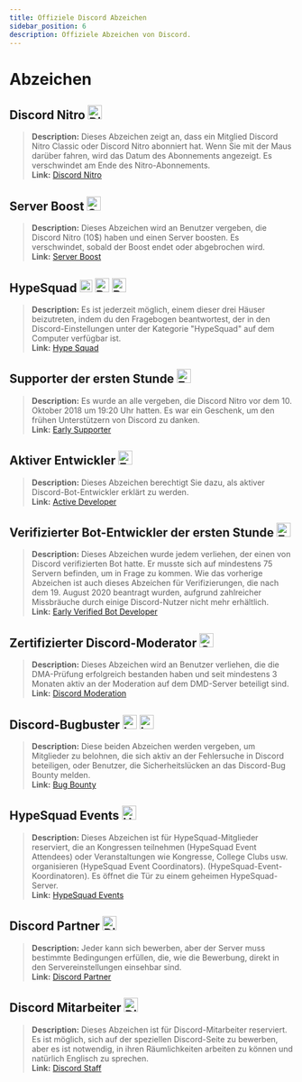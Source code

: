 ```yaml
---
title: Offiziele Discord Abzeichen
sidebar_position: 6
description: Offiziele Abzeichen von Discord.
---
```


# Abzeichen

## Discord Nitro <img src="/img/nitro.png" alt="DiscordNitro" width="25" />

> **Description:** Dieses Abzeichen zeigt an, dass ein Mitglied Discord Nitro Classic oder Discord Nitro abonniert hat. Wenn Sie mit der Maus darüber fahren, wird das Datum des Abonnements angezeigt. Es verschwindet am Ende des Nitro-Abonnements. <br/> 
> **Link:** [Discord Nitro](https://discord.com/nitro) <br/>

## Server Boost <img src="/img/boost.png" alt="ServerBoost" width="25" />

> **Description:** Dieses Abzeichen wird an Benutzer vergeben, die Discord Nitro (10$) haben und einen Server boosten. Es verschwindet, sobald der Boost endet oder abgebrochen wird. <br/> 
> **Link:** [Server Boost](https://i.discord.fr/jZ6.png) <br/>

## HypeSquad <img src="/img/bravery.png" alt="Bravery" width="22" /> <img src="/img/balance.png" alt="Balance" width="25" /> <img src="/img/brillance.png" alt="Brillance" width="25" />

> **Description:** Es ist jederzeit möglich, einem dieser drei Häuser beizutreten, indem du den Fragebogen beantwortest, der in den Discord-Einstellungen unter der Kategorie "HypeSquad" auf dem Computer verfügbar ist. <br/> 
> **Link:** [Hype Squad](https://support.discord.com/hc/en-us/articles/360007553672-HypeSquad-House-Breakdown) <br/>

## Supporter der ersten Stunde <img src="/img/earlysupporter.png" alt="EarlySupporter" width="25" />

> **Description:** Es wurde an alle vergeben, die Discord Nitro vor dem 10. Oktober 2018 um 19:20 Uhr hatten. Es war ein Geschenk, um den frühen Unterstützern von Discord zu danken. <br/> 
> **Link:** [Early Supporter](https://support.discord.com/hc/en-us/articles/360017949691-Grandfathered-Nitro-Classic-FAQ) <br/>

## Aktiver Entwickler <img src="/img/ad.png" alt="EarlySupporter" width="25" />

> **Description:** Dieses Abzeichen berechtigt Sie dazu, als aktiver Discord-Bot-Entwickler erklärt zu werden. <br/> 
> **Link:** [Active Developer](https://discord.com/developers/active-developer) <br/>

## Verifizierter Bot-Entwickler der ersten Stunde <img src="/img/earlydev.png" alt="EarlyDev" width="25" />

> **Description:** Dieses Abzeichen wurde jedem verliehen, der einen von Discord verifizierten Bot hatte. Er musste sich auf mindestens 75 Servern befinden, um in Frage zu kommen. Wie das vorherige Abzeichen ist auch dieses Abzeichen für Verifizierungen, die nach dem 19. August 2020 beantragt wurden, aufgrund zahlreicher Missbräuche durch einige Discord-Nutzer nicht mehr erhältlich. <br/> 
> **Link:** [Early Verified Bot Developer](https://support.discord.com/hc/en-us/community/posts/360049352973-Bot-Developer-Badge-New-Restrictions-TURNAROUND) <br/>

## Zertifizierter Discord-Moderator <img src="/img/dmd.png" alt="CertifiedDiscordModerator" width="25" />

> **Description:** Dieses Abzeichen wird an Benutzer verliehen, die die DMA-Prüfung erfolgreich bestanden haben und seit mindestens 3 Monaten aktiv an der Moderation auf dem DMD-Server beteiligt sind. <br/> 
> **Link:** [Discord Moderation](https://discord.com/moderation) <br/>

## Discord-Bugbuster <img src="/img/lvl1.png" alt="Lvl1" width="25" /> <img src="/img/lvl2.png" alt="Lvl2" width="25" />

> **Description:** Diese beiden Abzeichen werden vergeben, um Mitglieder zu belohnen, die sich aktiv an der Fehlersuche in Discord beteiligen, oder Benutzer, die Sicherheitslücken an das Discord-Bug Bounty melden. <br/> 
> **Link:** [Bug Bounty](https://discord.com/security) <br/>

## HypeSquad Events <img src="/img/hse.png" alt="HypeSquadEvents" width="25" />

> **Description:** Dieses Abzeichen ist für HypeSquad-Mitglieder reserviert, die an Kongressen teilnehmen (HypeSquad Event Attendees) oder Veranstaltungen wie Kongresse, College Clubs usw. organisieren (HypeSquad Event Coordinators). (HypeSquad-Event-Koordinatoren). Es öffnet die Tür zu einem geheimen HypeSquad-Server. <br/> 
> **Link:** [HypeSquad Events](https://discord.com/hypesquad) <br/>

## Discord Partner <img src="/img/partner.png" alt="Discord Partner" width="25" />

> **Description:** Jeder kann sich bewerben, aber der Server muss bestimmte Bedingungen erfüllen, die, wie die Bewerbung, direkt in den Servereinstellungen einsehbar sind. <br/> 
> **Link:** [Discord Partner](https://discord.com/partners) <br/>

## Discord Mitarbeiter <img src="/img/staff.png" alt="Discord Staff" width="25" />

> **Description:** Dieses Abzeichen ist für Discord-Mitarbeiter reserviert. Es ist möglich, sich auf der speziellen Discord-Seite zu bewerben, aber es ist notwendig, in ihren Räumlichkeiten arbeiten zu können und natürlich Englisch zu sprechen. <br/> 
> **Link:** [Discord Staff](https://discord.com/careers) <br/>
